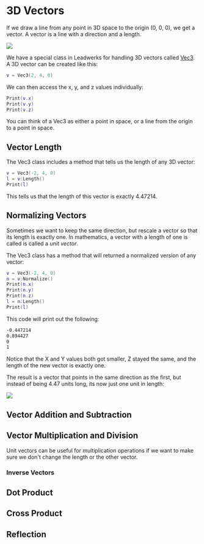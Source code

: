 # 3D Vectors

If we draw a line from any point in 3D space to the origin (0, 0, 0), we get a vector. A vector is a line with a direction and a length.

![](https://github.com/UltraEngine/Documentation/blob/master/Images/3dvector.png?raw=true)

We have a special class in Leadwerks for handling 3D vectors called [Vec3](Vec3.md). A 3D vector can be created like this:

```lua
v = Vec3(2, 4, 0)
```

We can then access the x, y, and z values individually:

```lua
Print(v.x)
Print(v.y)
Print(v.z)
```

You can think of a Vec3 as either a point in space, or a line from the origin to a point in space.

## Vector Length

The Vec3 class includes a method that tells us the length of any 3D vector:

```lua
v = Vec3(-2, 4, 0)
l = v:Length()
Print(l)
```

This tells us that the length of this vector is exactly 4.47214.

## Normalizing Vectors

Sometimes we want to keep the same direction, but rescale a vector so that its length is exactly one. In mathematics, a vector with a length of one is called is called a _unit vector_.

The Vec3 class has a method that will returned a normalized version of any vector:

```lua
v = Vec3(-2, 4, 0)
n = v:Normalize()
Print(n.x)
Print(n.y)
Print(n.z)
l = n:Length()
Print(l)
```

This code will print out the following:

```txt
-0.447214
0.894427
0
1
```

Notice that the X and Y values both got smaller, Z stayed the same, and the length of the new vector is exactly one.

The result is a vector that points in the same direction as the first, but instead of being 4.47 units long, its now just one unit in length:

![](https://github.com/UltraEngine/Documentation/blob/master/Images/3dvectorN.png?raw=true)

## Vector Addition and Subtraction



## Vector Multiplication and Division

Unit vectors can be useful for multiplication operations if we want to make sure we don't change the length or the other vector.

### Inverse Vectors

## Dot Product

## Cross Product

## Reflection
